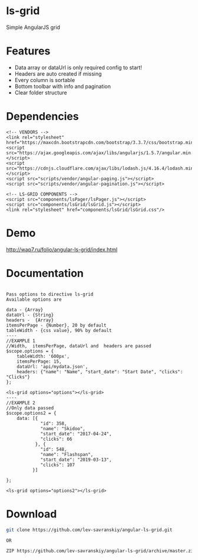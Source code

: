 # ls-grid
Simple AngularJS grid

# Features
* Data array or dataUrl is only  required config to start!
* Headers are  auto created if missing
* Every column is sortable
* Bottom toolbar with info and pagination
* Clear folder structure

# Dependencies
    <!-- VENDORS -->
    <link rel="stylesheet" href="https://maxcdn.bootstrapcdn.com/bootstrap/3.3.7/css/bootstrap.min.css"/>
    <script src="https://ajax.googleapis.com/ajax/libs/angularjs/1.5.7/angular.min.js"></script>
    <script src="https://cdnjs.cloudflare.com/ajax/libs/lodash.js/4.16.4/lodash.min.js"></script>
    <script src="scripts/vendor/angular-paging.js"></script>
    <script src="scripts/vendor/angular-pagination.js"></script>

    <!-- LS-GRID COMPONENTS -->
    <script src="components/lsPager/lsPager.js"></script>
    <script src="components/lsGrid/lsGrid.js"></script>
    <link rel="stylesheet" href="components/lsGrid/lsGrid.css"/>
    
# Demo
http://wap7.ru/folio/angular-ls-grid/index.html

# Documentation

``` 

Pass options to directive ls-grid 
Available options are

data - {Array}
dataUrl - {String}
headers -  {Array}
itemsPerPage - {Number}, 20 by default
tableWidth - {css value}, 90% by default
----
//EXAMPLE 1
//Width,  itemsPerPage, dataUrl and  headers are passed
$scope.options = {
    tableWidth: '600px',
    itemsPerPage: 15,
    dataUrl: 'api/mydata.json',
    headers: {"name": "Name", "start_date": "Start Date", "clicks": "Clicks"}
};
    
<ls-grid options="options"></ls-grid> 
----
//EXAMPLE 2
//Only data passed
$scope.options2 = {
    data: [{
             "id": 358,
             "name": "Skidoo",
             "start_date": "2017-04-24",
             "clicks": 66
           }, {
             "id": 548,
             "name": "Flashspan",
             "start_date": "2019-03-13",
             "clicks": 107
          }]

};
    
<ls-grid options="options2"></ls-grid> 

```




# Download
```bash
git clone https://github.com/lev-savranskiy/angular-ls-grid.git

OR

ZIP https://github.com/lev-savranskiy/angular-ls-grid/archive/master.zip
```

